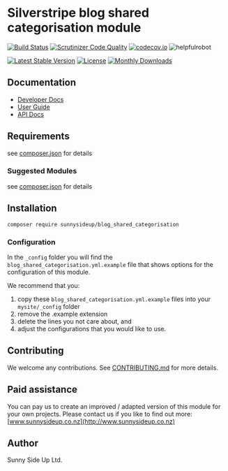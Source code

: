 # Silverstripe blog shared categorisation module
[![Build Status](https://travis-ci.org/sunnysideup/silverstripe-blog_shared_categorisation.svg?branch=master)](https://travis-ci.org/sunnysideup/silverstripe-blog_shared_categorisation)
[![Scrutinizer Code Quality](https://scrutinizer-ci.com/g/sunnysideup/silverstripe-blog_shared_categorisation/badges/quality-score.png?b=master)](https://scrutinizer-ci.com/g/sunnysideup/silverstripe-blog_shared_categorisation/?branch=master)
[![codecov.io](https://codecov.io/github/sunnysideup/silverstripe-blog_shared_categorisation/coverage.svg?branch=master)](https://codecov.io/github/sunnysideup/silverstripe-blog_shared_categorisation?branch=master)
![helpfulrobot](https://helpfulrobot.io/sunnysideup/blog_shared_categorisation/badge)

[![Latest Stable Version](https://poser.pugx.org/sunnysideup/blog_shared_categorisation/version)](https://packagist.org/packages/sunnysideup/blog_shared_categorisation)
[![License](https://poser.pugx.org/sunnysideup/blog_shared_categorisation/license)](https://packagist.org/packages/sunnysideup/blog_shared_categorisation)
[![Monthly Downloads](https://poser.pugx.org/sunnysideup/blog_shared_categorisation/d/monthly)](https://packagist.org/packages/sunnysideup/blog_shared_categorisation)


## Documentation



 * [Developer Docs](docs/en/INDEX.md)
 * [User Guide](docs/en/userguide.md)
 * [API Docs](http://docs.ssmods.com/sunnysideup/blog_shared_categorisation)

## Requirements



see [composer.json](composer.json) for details

### Suggested Modules



see [composer.json](composer.json) for details


## Installation


```
composer require sunnysideup/blog_shared_categorisation
```

### Configuration



In the `_config` folder you will find the `blog_shared_categorisation.yml.example`
file that shows options for the configuration of this module.

We recommend that you:

  1. copy these `blog_shared_categorisation.yml.example` files into your
`mysite/_config` folder
  2. remove the .example extension
  3. delete the lines you not care about, and
  4. adjust the configurations that you would like to use.


## Contributing



We welcome any contributions. See [CONTRIBUTING.md](CONTRIBUTING.md) for more details.

## Paid assistance



You can pay us to create an improved / adapted version of this module for your own projects.  Please contact us if you like to find out more: [www.sunnysideup.co.nz](http://www.sunnysideup.co.nz)

## Author



Sunny Side Up Ltd.
